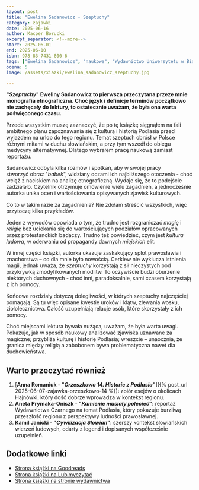 ```yaml
---
layout: post
title: "Ewelina Sadanowicz - Szeptuchy"
category: zajawki
date: 2025-06-16
author: Kacper Borucki
excerpt_separator: <!--more-->
start: 2025-06-01
end: 2025-06-10
isbn: 978-83-7431-800-6
tags: ["Ewelina Sadanowicz", "naukowe", "Wydawnictwo Uniwersytetu w Białymstoku", "Podlasie", "etnografia"]
ocena: 5
image: /assets/xiazki/ewelina_sadanowicz_szeptuchy.jpg

---
```


**"*Szeptuchy*" Eweliny Sadanowicz to pierwsza przeczytana przeze mnie monografia etnograficzna. Choć język i definicje terminów początkowo nie zachęcały do lektury, to ostatecznie uważam, że była ona warta poświęconego czasu.**

<!--more-->

Przede wszystkim muszę zaznaczyć, że po tę książkę sięgnąłem na fali ambitnego planu zapoznawania się z kulturą i historią Podlasia przed wyjazdem na urlop do tego regionu. Temat szeptuch obrósł w Polsce różnymi mitami w duchu słowiańskim, a przy tym wszedł do obiegu medycyny alternatywnej. Dlatego wybrałem pracę naukową zamiast reportażu.

Sadanowicz odbyła kilka rozmów i spotkań, aby w swojej pracy stworzyć obraz "*babek*", widziany oczami ich najbliższego otoczenia - choć wciąż z naciskiem na analizę etnograficzną. Wydaje się, że to podejście zadziałało. Czytelnik otrzymuje omówienie wielu zagadnień, a jednocześnie autorka unika ocen i wartościowania opisywanych zjawisk kulturowych.

Co to w takim razie za zagadnienia? Nie zdołam streścić wszystkich, więc przytoczę kilka przykładów.

Jeden z wywodów opowiada o tym, że trudno jest rozgraniczać *magię* i *religię* bez uciekania się do wartościujących podziałów opracowanych przez protestanckich badaczy. Trudno też powiedzieć, czym jest *kultura ludowa*,  w oderwaniu od propagandy dawnych *miejskich* elit.

W innej części książki, autorka ukazuje zaskakujący splot prawosławia i znachorstwa – co dla mnie było nowością. Cerkiew nie wyklucza istnienia magii, jednak uważa, że *szeptuchy* korzystają z sił nieczystych pod przykrywką zmodyfikowanych modlitw. To oczywiście budzi oburzenie niektórych duchownych - choć inni, paradoksalnie, sami czasem korzystają z ich pomocy.

Końcowe rozdziały dotyczą dolegliwości, w których szeptuchy najczęściej pomagają. Są tu więc opisane kwestie uroków i klątw, zlewania wosku, ziołolecznictwa. Całość uzupełniają relacje osób, które skorzystały z ich pomocy.

Choć miejscami lektura bywała nużąca, uważam, że była warta uwagi. Pokazuje, jak w sposób naukowy analizować zjawiska uznawane za magiczne; przybliża kulturę i historię Podlasia; wreszcie – unaocznia, że granica między religią a zabobonem bywa problematyczna nawet dla duchowieństwa.

## Warto przeczytać również

1. [**Anna Romaniuk - "*Orzeszkowo 14. Historie z Podlasia*"**]({% post_url 2025-06-07-zajawka-orzeszkowo-14 %}): zbiór esejów o okolicach Hajnówki, który dość dobrze wprowadza w kontekst regionu.
2. **Aneta Prymaka-Oniszk - "*Kamienie musiały polecieć*"**: reportaż Wydawnictwa Czarnego na temat Podlasia, który pokazuje burzliwą przeszłość regionu z perspektywy ludności prawosławnej.
3. **Kamil Janicki - "*Cywilizacja Słowian*"**: szerszy kontekst słowiańskich wierzeń ludowych, odarty z legend i dopisanych współcześnie uzupełnień.

## Dodatkowe linki

- [Strona książki na Goodreads](https://www.goodreads.com/book/show/220246215-szeptuchy-religijno-ludowa-na-podlasiu)
- [Strona książki na Lubimyczytać](https://lubimyczytac.pl/ksiazka/5180905/szeptuchy-religijnosc-ludowa-na-podlasiu)
- [Strona książki na stronie wydawnictwa](https://wydawnictwo.uwb.edu.pl/ksiazka/707-szeptuchy-religijnosc-ludowa-na-podlasiu)
